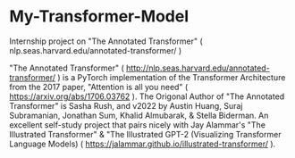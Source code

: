 # My-Transformer-Model
Internship project on "The Annotated Transformer" ( nlp.seas.harvard.edu/annotated-transformer/ ) 


"The Annotated Transformer" ( http://nlp.seas.harvard.edu/annotated-transformer/ ) is a PyTorch implementation of the Transformer Architecture from the 2017 paper, "Attention is all you need" ( https://arxiv.org/abs/1706.03762 ). The Origonal Author of "The Annotated Transformer" is Sasha Rush, and v2022 by Austin Huang, Suraj Subramanian, Jonathan Sum, Khalid Almubarak, & Stella Biderman. An excellent self-study project that pairs nicely with Jay Alammar's "The Illustrated Transformer" & "The Illustrated GPT-2 (Visualizing Transformer Language Models) ( https://jalammar.github.io/illustrated-transformer/ ).
